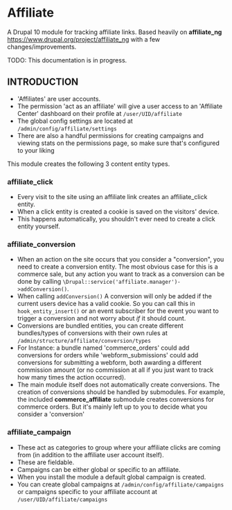 # Affiliate

A Drupal 10 module for tracking affiliate links.
Based heavily on **affiliate_ng** https://www.drupal.org/project/affiliate_ng with a few changes/improvements.

TODO: This documentation is in progress.

## INTRODUCTION

- 'Affiliates' are user accounts.
- The permission 'act as an affiliate' will give a user access to an 'Affiliate
  Center' dashboard on their profile at `/user/UID/affiliate`
- The global config settings are located at `/admin/config/affiliate/settings`
- There are also a handful permissions for creating campaigns and viewing stats on the permissions page, so make sure that's configured to your liking

This module creates the following 3 content entity types.

### affiliate_click ###

- Every visit to the site using an affiliate link
  creates an affiliate_click entity.
- When a click entity is created a cookie is saved on the visitors' device.
- This happens automatically, you shouldn't ever need to create a click
  entity yourself.

### affiliate_conversion ###

- When an action on the site occurs that you
  consider a "conversion", you need to create a conversion entity. The most
  obvious case for this is a commerce sale, but any action you want to track as
  a conversion can be done by calling
  `\Drupal::service('affiliate.manager')->addConversion()`.
- When calling
  `addConversion()` A conversion will only be added if the current users device has a valid cookie. So you can call this in
  `hook_entity_insert()` or an event subscriber for the event you want to trigger a conversion and not worry about
  *if* it should count.
- Conversions are bundled entities, you can create different bundles/types of
  conversions with their own rules at `/admin/structure/affiliate/conversion/types`
- For Instance: a bundle named 'commerce_orders' could add conversions for
  orders
  while 'webform_submissions' could add conversions for
  submitting a
  webform, both awarding a different commission amount (or no commission at
  all if you just want to track how many times the action occurred).
- The main module itself does not
  automatically create conversions. The creation of conversions should be
  handled by
  submodules. For example, the included **commerce_affiliate** submodule
  creates conversions for commerce orders. But it's mainly left up to you to decide what you consider a 'conversion'

### affiliate_campaign ###

- These act as categories to group where your
  affiliate clicks are coming from (in addition to the affiliate user account
  itself).
- These are fieldable.
- Campaigns can be either global or specific to an affiliate.
- When you install the module a default global campaign is created.
- You can create global campaigns at
  `/admin/config/affiliate/campaigns` or campaigns specific to your affiliate account at `/user/UID/affiliate/campaigns`




